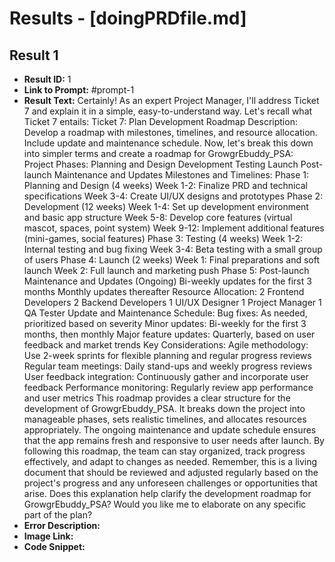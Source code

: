 # Results - [doingPRDfile.md]

## Result 1
* **Result ID:** 1
* **Link to Prompt:** #prompt-1
* **Result Text:** Certainly! As an expert Project Manager, I'll address Ticket 7 and explain it in a simple, easy-to-understand way. Let's recall what Ticket 7 entails:
Ticket 7: Plan Development Roadmap
Description: Develop a roadmap with milestones, timelines, and resource allocation. Include update and maintenance schedule.
Now, let's break this down into simpler terms and create a roadmap for GrowgrEbuddy_PSA:
Project Phases:
Planning and Design
Development
Testing
Launch
Post-launch Maintenance and Updates
Milestones and Timelines:
Phase 1: Planning and Design (4 weeks)
Week 1-2: Finalize PRD and technical specifications
Week 3-4: Create UI/UX designs and prototypes
Phase 2: Development (12 weeks)
Week 1-4: Set up development environment and basic app structure
Week 5-8: Develop core features (virtual mascot, spaces, point system)
Week 9-12: Implement additional features (mini-games, social features)
Phase 3: Testing (4 weeks)
Week 1-2: Internal testing and bug fixing
Week 3-4: Beta testing with a small group of users
Phase 4: Launch (2 weeks)
Week 1: Final preparations and soft launch
Week 2: Full launch and marketing push
Phase 5: Post-launch Maintenance and Updates (Ongoing)
Bi-weekly updates for the first 3 months
Monthly updates thereafter
Resource Allocation:
2 Frontend Developers
2 Backend Developers
1 UI/UX Designer
1 Project Manager
1 QA Tester
Update and Maintenance Schedule:
Bug fixes: As needed, prioritized based on severity
Minor updates: Bi-weekly for the first 3 months, then monthly
Major feature updates: Quarterly, based on user feedback and market trends
Key Considerations:
Agile methodology: Use 2-week sprints for flexible planning and regular progress reviews
Regular team meetings: Daily stand-ups and weekly progress reviews
User feedback integration: Continuously gather and incorporate user feedback
Performance monitoring: Regularly review app performance and user metrics
This roadmap provides a clear structure for the development of GrowgrEbuddy_PSA. It breaks down the project into manageable phases, sets realistic timelines, and allocates resources appropriately. The ongoing maintenance and update schedule ensures that the app remains fresh and responsive to user needs after launch.
By following this roadmap, the team can stay organized, track progress effectively, and adapt to changes as needed. Remember, this is a living document that should be reviewed and adjusted regularly based on the project's progress and any unforeseen challenges or opportunities that arise.
Does this explanation help clarify the development roadmap for GrowgrEbuddy_PSA? Would you like me to elaborate on any specific part of the plan?
* **Error Description:** 
* **Image Link:** 
* **Code Snippet:** 

